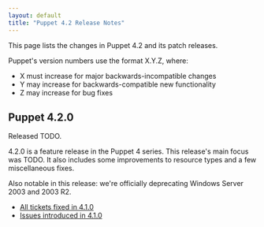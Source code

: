 ```yaml
---
layout: default
title: "Puppet 4.2 Release Notes"
---
```





This page lists the changes in Puppet 4.2 and its patch releases.

Puppet's version numbers use the format X.Y.Z, where:

* X must increase for major backwards-incompatible changes
* Y may increase for backwards-compatible new functionality
* Z may increase for bug fixes


## Puppet 4.2.0

Released TODO.

4.2.0 is a feature release in the Puppet 4 series. This release's main focus was TODO. It also includes some improvements to resource types and a few miscellaneous fixes.

Also notable in this release: we're officially deprecating Windows Server 2003 and 2003 R2.

* [All tickets fixed in 4.1.0](TODO)
* [Issues introduced in 4.1.0](TODO)

